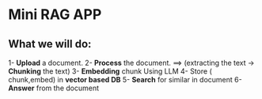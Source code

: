 # Mini RAG APP

## What we will do:
1- **Upload** a document. 
2- **Process** the document. ==> (extracting the text -> **Chunking** the text) 
3- **Embedding** chunk Using LLM 
4- Store ( chunk,embed) in **vector based DB**
5- **Search** for similar in document 
6- **Answer** from the document
